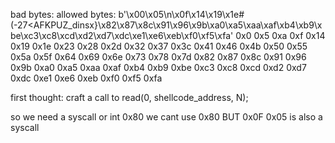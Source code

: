 bad bytes:
allowed bytes:
b'\x00\x05\n\x0f\x14\x19\x1e#(-27<AFKPUZ_dinsx}\x82\x87\x8c\x91\x96\x9b\xa0\xa5\xaa\xaf\xb4\xb9\xbe\xc3\xc8\xcd\xd2\xd7\xdc\xe1\xe6\xeb\xf0\xf5\xfa'
0x0
0x5
0xa
0xf
0x14
0x19
0x1e
0x23
0x28
0x2d
0x32
0x37
0x3c
0x41
0x46
0x4b
0x50
0x55
0x5a
0x5f
0x64
0x69
0x6e
0x73
0x78
0x7d
0x82
0x87
0x8c
0x91
0x96
0x9b
0xa0
0xa5
0xaa
0xaf
0xb4
0xb9
0xbe
0xc3
0xc8
0xcd
0xd2
0xd7
0xdc
0xe1
0xe6
0xeb
0xf0
0xf5
0xfa

first thought: craft a call to read(0, shellcode_address, N);

so we need a syscall or int 0x80 
we cant use 0x80 BUT 0x0F 0x05 is also a syscall

